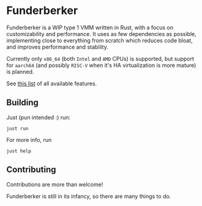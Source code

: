 # Funderberker

Funderberker is a WIP type 1 VMM written in Rust, with a focus on customizability and performance. 
It uses as few dependencies as possible, implementing close to everything from scratch which reduces code bloat, and improves performance and stability.

Currently only `x86_64` (both `Intel` and `AMD` CPUs) is supported, but support for `aarch64` (and possibly `RISC-V` when it's HA virtualization is more mature) is planned.

See [this list](kernel/Cargo.toml) of all available features.

## Building

Just (pun intended :) run:

```
just run
```

For more info, run 
```
just help
```

## Contributing

Contributions are more than welcome!

Funderberker is still in its infancy, so there are many things to do.

